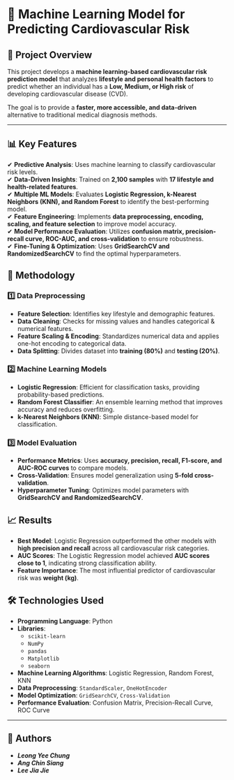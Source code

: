 # 🏥 Machine Learning Model for Predicting Cardiovascular Risk

## 📌 Project Overview
This project develops a **machine learning-based cardiovascular risk prediction model** that analyzes **lifestyle and personal health factors** to predict whether an individual has a **Low, Medium, or High risk** of developing cardiovascular disease (CVD). 

The goal is to provide a **faster, more accessible, and data-driven** alternative to traditional medical diagnosis methods.

---

## 📊 Key Features
✔ **Predictive Analysis**: Uses machine learning to classify cardiovascular risk levels.  
✔ **Data-Driven Insights**: Trained on **2,100 samples** with **17 lifestyle and health-related features**.  
✔ **Multiple ML Models**: Evaluates **Logistic Regression, k-Nearest Neighbors (KNN), and Random Forest** to identify the best-performing model.  
✔ **Feature Engineering**: Implements **data preprocessing, encoding, scaling, and feature selection** to improve model accuracy.  
✔ **Model Performance Evaluation**: Utilizes **confusion matrix, precision-recall curve, ROC-AUC, and cross-validation** to ensure robustness.  
✔ **Fine-Tuning & Optimization**: Uses **GridSearchCV and RandomizedSearchCV** to find the optimal hyperparameters.  



## 🔬 Methodology

### **1️⃣ Data Preprocessing**
- **Feature Selection**: Identifies key lifestyle and demographic features.
- **Data Cleaning**: Checks for missing values and handles categorical & numerical features.
- **Feature Scaling & Encoding**: Standardizes numerical data and applies one-hot encoding to categorical data.
- **Data Splitting**: Divides dataset into **training (80%)** and **testing (20%)**.

### **2️⃣ Machine Learning Models**
- **Logistic Regression**: Efficient for classification tasks, providing probability-based predictions.
- **Random Forest Classifier**: An ensemble learning method that improves accuracy and reduces overfitting.
- **k-Nearest Neighbors (KNN)**: Simple distance-based model for classification.

### **3️⃣ Model Evaluation**
- **Performance Metrics**: Uses **accuracy, precision, recall, F1-score, and AUC-ROC curves** to compare models.
- **Cross-Validation**: Ensures model generalization using **5-fold cross-validation**.
- **Hyperparameter Tuning**: Optimizes model parameters with **GridSearchCV and RandomizedSearchCV**.



## 📈 Results
- **Best Model**: Logistic Regression outperformed the other models with **high precision and recall** across all cardiovascular risk categories.
- **AUC Scores**: The Logistic Regression model achieved **AUC scores close to 1**, indicating strong classification ability.
- **Feature Importance**: The most influential predictor of cardiovascular risk was **weight (kg)**.



## 🛠️ Technologies Used
- **Programming Language**: Python  
- **Libraries**:
  - `scikit-learn`
  - `NumPy`
  - `pandas`
  - `Matplotlib`
  - `seaborn`
- **Machine Learning Algorithms**: Logistic Regression, Random Forest, KNN
- **Data Preprocessing**: `StandardScaler`, `OneHotEncoder`
- **Model Optimization**: `GridSearchCV`, `Cross-Validation`
- **Performance Evaluation**: Confusion Matrix, Precision-Recall Curve, ROC Curve

---

## 📄 Authors
- ***Leong Yee Chung***
- ***Ang Chin Siang***
- ***Lee Jia Jie***
